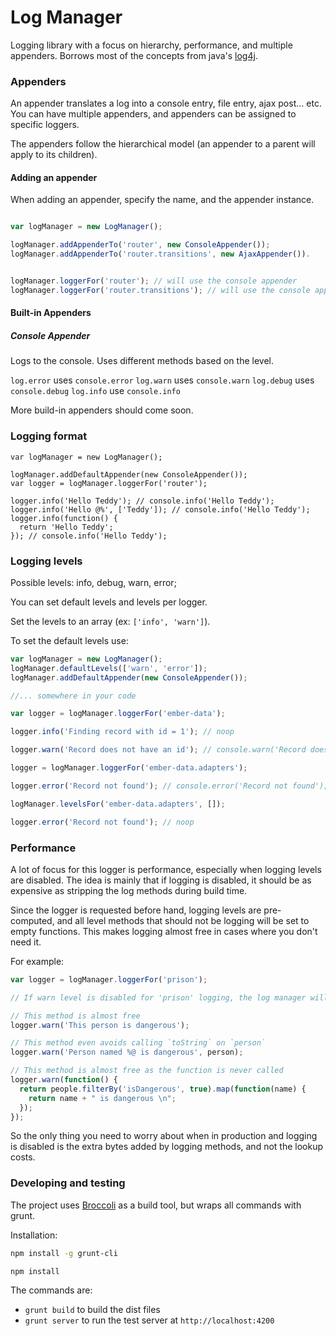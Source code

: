 # Log Manager

Logging library with a focus on hierarchy, performance, and multiple appenders.  Borrows most of the concepts from java's [log4j](http://logging.apache.org/log4j/2.x/).


### Appenders

An appender translates a log into a console entry, file entry, ajax post... etc.  You can have multiple appenders, and appenders can be assigned to specific loggers.

The appenders follow the hierarchical model (an appender to a parent will apply to its children).

#### Adding an appender

When adding an appender, specify the name, and the appender instance.

```javascript

var logManager = new LogManager();

logManager.addAppenderTo('router', new ConsoleAppender());
logManager.addAppenderTo('router.transitions', new AjaxAppender()).


logManager.loggerFor('router'); // will use the console appender
logManager.loggerFor('router.transitions'); // will use the console appender and the ajax appender

```

#### Built-in Appenders

##### Console Appender

Logs to the console.  Uses different methods based on the level.

`log.error` uses `console.error`
`log.warn` uses `console.warn`
`log.debug` uses `console.debug`
`log.info` use `console.info`

More build-in appenders should come soon.


### Logging format

```javasript
var logManager = new LogManager();

logManager.addDefaultAppender(new ConsoleAppender());
var logger = logManager.loggerFor('router');

logger.info('Hello Teddy'); // console.info('Hello Teddy');
logger.info('Hello @%', ['Teddy']); // console.info('Hello Teddy');
logger.info(function() {
  return 'Hello Teddy';
}); // console.info('Hello Teddy');
```

### Logging levels

Possible levels: info, debug, warn, error;

You can set default levels and levels per logger.

Set the levels to an array (ex: `['info', 'warn']`).

To set the default levels use:

```javascript
var logManager = new LogManager();
logManager.defaultLevels(['warn', 'error']);
logManager.addDefaultAppender(new ConsoleAppender());

//... somewhere in your code

var logger = logManager.loggerFor('ember-data');

logger.info('Finding record with id = 1'); // noop

logger.warn('Record does not have an id'); // console.warn('Record does not have an id')

logger = logManager.loggerFor('ember-data.adapters');

logger.error('Record not found'); // console.error('Record not found');

logManager.levelsFor('ember-data.adapters', []);

logger.error('Record not found'); // noop


```

### Performance

A lot of focus for this logger is performance, especially when logging levels are disabled.  The idea is mainly that if logging is disabled, it should be as expensive as stripping the log methods during build time.

Since the logger is requested before hand, logging levels are pre-computed, and all level methods that should not be logging will be set to empty functions.
This makes logging almost free in cases where you don't need it.

For example:

```javascript
var logger = logManager.loggerFor('prison');

// If warn level is disabled for 'prison' logging, the log manager will set `logger.warn = function(){}`

// This method is almost free
logger.warn('This person is dangerous');

// This method even avoids calling `toString` on `person`
logger.warn('Person named %@ is dangerous', person);

// This method is almost free as the function is never called
logger.warn(function() {
  return people.filterBy('isDangerous', true).map(function(name) {
    return name + " is dangerous \n";
  });
});
```

So the only thing you need to worry about when in production and logging is disabled is the extra bytes added by logging methods, and not the lookup costs.


### Developing and testing

The project uses [Broccoli](https://github.com/joliss/broccoli) as a build tool, but wraps all commands with grunt.

Installation:

```bash
npm install -g grunt-cli

npm install
```

The commands are:

- `grunt build` to build the dist files
- `grunt server` to run the test server at `http://localhost:4200`
